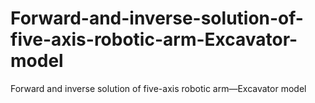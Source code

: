 # Forward-and-inverse-solution-of-five-axis-robotic-arm-Excavator-model
Forward and inverse solution of five-axis robotic arm—Excavator model
